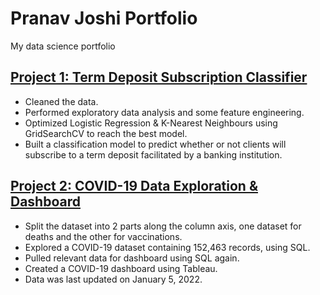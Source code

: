 # Pranav Joshi Portfolio
My data science portfolio

## [Project 1: Term Deposit Subscription Classifier](git@github.com:pranavjoshi-hub/term-deposit-subscription-classifier.git)
* Cleaned the data.    
* Performed exploratory data analysis and some feature engineering.  
* Optimized Logistic Regression & K-Nearest Neighbours using GridSearchCV to reach the best model.  
* Built a classification model to predict whether or not clients will subscribe to a term deposit facilitated by a banking institution.  

## [Project 2: COVID-19 Data Exploration & Dashboard](git@github.com:pranavjoshi-hub/covid19-data-exploration-and-dashboard.git)
* Split the dataset into 2 parts along the column axis, one dataset for deaths and the other for vaccinations.
* Explored a COVID-19 dataset containing 152,463 records, using SQL.
* Pulled relevant data for dashboard using SQL again.
* Created a COVID-19 dashboard using Tableau.
* Data was last updated on January 5, 2022.
